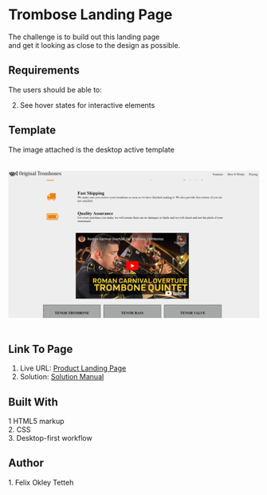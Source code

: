 <h1><PROJECT TITLE: <em>Trombose Landing Page</em></h1> 


The challenge is to build out this landing page<br> 
and get it looking as close to the design as possible.
<br>


<h2>Requirements</h2>

The users should be able to:<br>
<!-- 1. View the optimal layout depending on their device's screen size<br> -->
2. See hover states for interactive elements<br>

<h2>Template</h2>
<figcaption>The image attached is the desktop active template </figcaption><br>
<br>
<img width="1440" alt="Desktop - Active" src="https://github.com/FTOkley/Trombones/blob/main/img/imgs.png">
<br>
<br>

<h2> Link To Page </h2>

  1. Live URL: <a href="https://ftokley.github.io/Trombones/"  target="_blank">Product Landing Page</a><br>
  2. Solution: <a href="https://github.com/FTOkley/trombones/" target="_blank">Solution Manual</a>
  
 <h2> Built With </h2>
 1 HTML5 markup<br>
 2. CSS <br>
 3. Desktop-first workflow

<h2> Author</h2>
1. Felix Okley Tetteh
